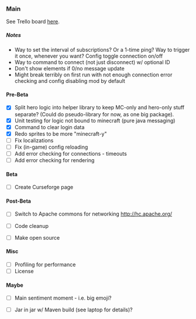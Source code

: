 ### Main
See Trello board [here](https://trello.com/b/XwNjGwyC).


##### Notes
* Way to set the interval of subscriptions? Or a 1-time ping? Way to trigger it once, whenever you want?
Config toggle connection on/off
* Way to command to connect (not just disconnect) w/ optional ID
* Don't show elements if 0/no message update
* Might break terribly on first run with not enough connection error checking and config disabling mod by default

#### Pre-Beta
- [X] Split hero logic into helper library to keep MC-only and hero-only stuff separate? (Could do pseudo-library for now, as one big package).
- [X] Unit testing for logic not bound to minecraft (pure java messaging)
- [X] Command to clear login data
- [X] Redo sprites to be more "minecraft-y"
- [ ] Fix localizations
- [ ] Fix (in-game) config reloading
- [ ] Add error checking for connections - timeouts
- [ ] Add error checking for rendering

#### Beta
- [ ] Create Curseforge page


#### Post-Beta
- [ ] Switch to Apache commons for networking http://hc.apache.org/
- [ ] Code cleanup
- [ ] Make open source


#### Misc
- [ ] Profiling for performance
- [ ] License

#### Maybe
- [ ] Main sentiment moment - i.e. big emoji?
- [ ] Jar in jar w/ Maven build (see laptop for details)?


